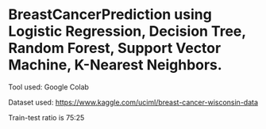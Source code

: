 # BreastCancerPrediction using Logistic Regression, Decision Tree, Random Forest, Support Vector Machine, K-Nearest Neighbors.

Tool used: Google Colab

Dataset used: https://www.kaggle.com/uciml/breast-cancer-wisconsin-data

Train-test ratio is 75:25
